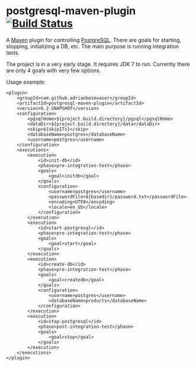 # postgresql-maven-plugin [![Build Status](https://travis-ci.org/adrianboimvaser/postgresql-maven-plugin.png)](https://travis-ci.org/adrianboimvaser/postgresql-maven-plugin)

A [Maven](http://maven.apache.org/) plugin for controlling [PostgreSQL](http://www.postgresql.org/). There are goals for starting, stopping, initializing a DB, etc. The main purpose is running integration tests.

The project is in a very early stage. It requires JDK 7 to run. Currently there are only 4 goals with very few options.

Usage example:

    <plugin>
        <groupId>com.github.adrianboimvaser</groupId>
        <artifactId>postgresql-maven-plugin</artifactId>
        <version>0.2-SNAPSHOT</version>
        <configuration>
            <pgsqlHome>${project.build.directory}/pgsql</pgsqlHome>
            <dataDir>${project.build.directory}/data</dataDir>
            <skip>${skipITs}</skip>
            <databaseName>postgres</databaseName>
            <username>postgres</username>
        </configuration>
        <executions>
            <execution>
                <id>init-db</id>
                <phase>pre-integration-test</phase>
                <goals>
                    <goal>initdb</goal>
                </goals>
                <configuration>
                    <username>postgres</username>
                    <passwordFile>${basedir}/password.txt</passwordFile>
                    <encoding>UTF8</encoding>
                    <locale>en_US</locale>
                </configuration>
            </execution>
            <execution>
                <id>start-postgresql</id>
                <phase>pre-integration-test</phase>
                <goals>
                    <goal>start</goal>
                </goals>
            </execution>
            <execution>
                <id>create-db</id>
                <phase>pre-integration-test</phase>
                <goals>
                    <goal>createdb</goal>
                </goals>
                <configuration>
                    <username>postgres</username>
                    <databaseName>products</databaseName>
                </configuration>
            </execution>
            <execution>
                <id>stop-postgresql</id>
                <phase>post-integration-test</phase>
                <goals>
                    <goal>stop</goal>
                </goals>
            </execution>
        </executions>
    </plugin>
